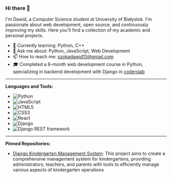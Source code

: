 ### Hi there 👋

I'm Dawid, a Computer Science student at University of Białystok. I'm passionate about web development, open source, and continuously improving my skills. Here you'll find a collection of my academic and personal projects.

- 🌱 Currently learning: Python, C++
- 💬 Ask me about: Python, JavaScript, Web Development
- 📫 How to reach me: szokadawid13@gmail.com
- 🎓 Completed a 6-month web development course in Python, specializing in backend development with Django in [coderslab](https://coderslab.pl/pl?utm_source=google&utm_medium=cpc&utm_campaign=ga_brand_coders-lab_brand_1%202_%5Bmax-clk%5D&utm_content=&utm_term=coderslab&utm_dvc=c_&utm_match=e&utm_pos=&utm_net=g&utm_plc=&id=157065575486&gclid=Cj0KCQjw97SzBhDaARIsAFHXUWDBwI6US2ZqG6h3lD7tITzW5ThmW6zvxEqU1smxUvJy7bhBcc3FP_QaAh_PEALw_wcB&utm_adgroup=&gad_source=1)

---

**Languages and Tools:**

- ![Python](https://img.shields.io/badge/-Python-3776AB?style=flat-square&logo=python&logoColor=white)
- ![JavaScript](https://img.shields.io/badge/-JavaScript-F7DF1E?style=flat-square&logo=javascript&logoColor=black)
- ![HTML5](https://img.shields.io/badge/-HTML5-E34F26?style=flat-square&logo=html5&logoColor=white)
- ![CSS3](https://img.shields.io/badge/-CSS3-1572B6?style=flat-square&logo=css3&logoColor=white)
- ![React](https://img.shields.io/badge/-React-61DAFB?style=flat-square&logo=react&logoColor=black)
- ![Django](https://img.shields.io/badge/-Django-092E20?style=flat-square&logo=django&logoColor=white)
- ![Django REST framework](https://img.shields.io/badge/-Django%20REST%20framework-092E20?style=flat-square&logo=django&logoColor=white)


---
**Pinned Repositories:**

- [Django Kindergarten Management System]([https://github.com/yourusername/project1](https://github.com/DawidSzoka1/KindergartenDjangoDev)): This project aims to create a comprehensive management system for kindergartens, providing administrators, teachers, and parents with tools to efficiently manage various aspects of kindergarten operations


